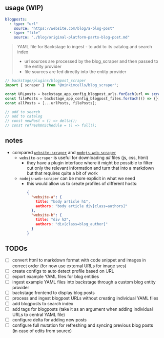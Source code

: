 ## usage (WIP)

```yaml
blogposts:
  - type: "url"
    source: "https://website.com/blog/a-blog-post"
  - type: "file"
    source: "./blog/original-platform-parts-blog-post.md"
```
> YAML file for Backstage to ingest - to add to its catalog and search index
>   - url sources are processed by the blog_scraper and then passed to the entity provider
>   - file sources are fed directly into the entity provider

```js
// backstage/plugins/blogpost_scraper
import { scraper } from "@minkimcello/blog_scraper";

const URLposts = backstage_app_config_blogpost_urls.forEach(url => scraper(url));
const filePosts = backstage_app_config_blogpost_files.forEach(() => {});
const allPosts = [...urlPosts, filePosts];

// add to search
// add to catalog
// const newPost = () => delta();
// const refreshOnSchedule = () => full();
```

## notes

- compared [`website-scraper`](https://www.npmjs.com/package/website-scraper) and [`nodejs-web-scraper`](https://www.npmjs.com/package/nodejs-web-scraper)
  - `website-scraper` is useful for downloading _all_ files (js, css, html)
    - they have a plugin interface where it might be possible to filter out only the relevant information and turn that into a markdown but that requires quite a bit of work
  - `nodejs-web-scraper` can be more explicit in what we need
    - this would allow us to create profiles of different hosts:
      ```json
      {
        "website-a": {
          title: "body article h1",
          authors: "body article div[class=authors]"
        },
        "website-b": {
          title: "div h2",
          authors: "div[class=blog_author]"
        }
      }
      ```

## TODOs

- [ ] convert html to markdown format with code snippet and images in correct order (for now use external URLs for image srcs)
- [ ] create configs to auto detect profile based on URL
- [ ] export example YAML files for blog entities
- [ ] ingest example YAML files into backstage through a custom blog entity provider
- [ ] backstage frontend to display blog posts
- [ ] process and ingest blogpost URLs without creating individual YAML files
- [ ] add blogposts to search index
- [ ] add tags for blogposts (take it as an argument when adding individual URLs to central YAML file)
- [ ] configure delta for adding new posts
- [ ] configure full mutation for refreshing and syncing previous blog posts (in case of edits from source)

